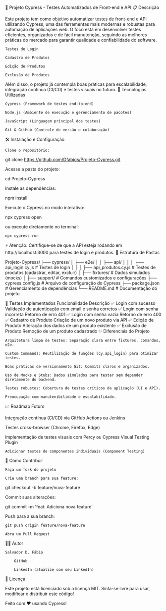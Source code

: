 🧪 Projeto Cypress - Testes Automatizados de Front-end e API
📋 Descrição

Este projeto tem como objetivo automatizar testes de front-end e API utilizando Cypress, uma das ferramentas mais modernas e robustas para automação de aplicações web.
O foco está em desenvolver testes eficientes, organizados e de fácil manutenção, seguindo as melhores práticas do mercado para garantir qualidade e confiabilidade do software.

    Testes de Login

    Cadastro de Produtos

    Edição de Produtos

    Exclusão de Produtos

Além disso, o projeto já contempla boas práticas para escalabilidade, integração contínua (CI/CD) e testes visuais no futuro.
🚀 Tecnologias Utilizadas

    Cypress (Framework de testes end-to-end)

    Node.js (Ambiente de execução e gerenciamento de pacotes)

    JavaScript (Linguagem principal dos testes)

    Git & GitHub (Controle de versão e colaboração)

🛠️ Instalação e Configuração

    Clone o repositório:

git clone https://github.com/Dfabios/Projeto-Cypress.git

Acesse a pasta do projeto:

cd Projeto-Cypress

Instale as dependências:

npm install

Execute o Cypress no modo interativo:

npx cypress open

ou execute diretamente no terminal:

    npx cypress run

⚡ Atenção: Certifique-se de que a API esteja rodando em http://localhost:3000 para testes de login e produtos.
📂 Estrutura de Pastas

Projeto-Cypress/
├── cypress/
│   ├── e2e/
│   │   ├── api/
│   │   │   ├── api_login.cy.js     # Testes de login
│   │   │   ├── api_produtos.cy.js  # Testes de produtos (cadastrar, editar, excluir)
│   ├── fixtures/                   # Dados simulados (mocks)
│   ├── support/                    # Comandos customizados e configurações
├── cypress.config.js               # Arquivo de configuração do Cypress
├── package.json                    # Gerenciamento de dependências
└── README.md                       # Documentação do projeto

🧪 Testes Implementados
Funcionalidade	Descrição
✅ Login com sucesso	Validação de autenticação com email e senha corretos
✅ Login com senha incorreta	Retorno de erro 401
✅ Login com senha vazia	Retorno de erro 400
✅ Cadastro de Produto	Criação de um novo produto via API
✅ Edição de Produto	Alteração dos dados de um produto existente
✅ Exclusão de Produto	Remoção de um produto cadastrado
✨ Diferenciais do Projeto

    Arquitetura limpa de testes: Separação clara entre fixtures, comandos, e2e.

    Custom Commands: Reutilização de funções (cy.api_login) para otimizar testes.

    Boas práticas de versionamento Git: Commits claros e organizados.

    Uso de Mocks e Stubs: Dados simulados para testar sem depender diretamente do backend.

    Testes robustos: Cobertura de testes críticos da aplicação (UI e API).

    Preocupação com manutenibilidade e escalabilidade.

📈 Roadmap Futuro

Integração contínua (CI/CD) via GitHub Actions ou Jenkins

Testes cross-browser (Chrome, Firefox, Edge)

Implementação de testes visuais com Percy ou Cypress Visual Testing Plugin

    Adicionar testes de componentes individuais (Component Testing)

🤝 Como Contribuir

    Faça um fork do projeto

    Crie uma branch para sua feature:

git checkout -b feature/nova-feature

Commit suas alterações:

git commit -m 'feat: Adiciona nova feature'

Push para a sua branch:

    git push origin feature/nova-feature

    Abra um Pull Request

👨‍💻 Autor

    Salvador D. Fábio

        GitHub

        LinkedIn (atualize com seu LinkedIn)

📄 Licença

Este projeto está licenciado sob a licença MIT.
Sinta-se livre para usar, modificar e distribuir este código!

Feito com ❤️ usando Cypress!
